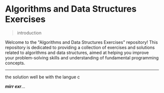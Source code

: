 # Algorithms and Data Structures Exercises

>introduction

Welcome to the "Algorithms and Data Structures Exercises" repository! This repository is dedicated to providing a collection of exercises and solutions related to algorithms and data structures, aimed at helping you improve your problem-solving skills and understanding of fundamental programming concepts.
***
the solution well be with the langue  c 

***mirr exr***...
